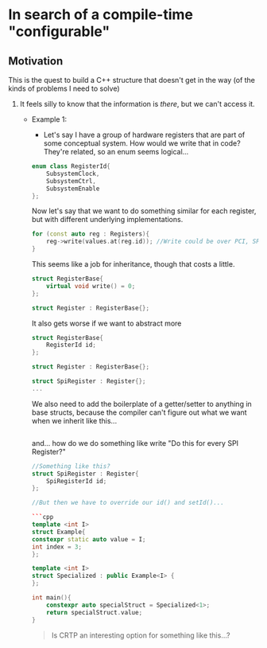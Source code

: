 # In search of a compile-time "configurable"

## Motivation

This is the quest to build a C++ structure that doesn't get in the way (of the kinds of problems I need to solve)

1. It feels silly to know that the information is *there*, but we can't access it.
    - Example 1:

        - Let's say I have a group of hardware registers that are part of some conceptual system. How would we write that in code? They're related, so an enum seems logical...
        ```cpp
        enum class RegisterId{
            SubsystemClock,
            SubsystemCtrl,
            SubsystemEnable
        };
        ```

        Now let's say that we want to do something similar for each register, but with different underlying implementations.
        ```cpp
        for (const auto reg : Registers){
            reg->write(values.at(reg.id)); //Write could be over PCI, SPI, some unified memory, etc...
        }
        ```

        This seems like a job for inheritance, though that costs a little.
        ```cpp
        struct RegisterBase{
            virtual void write() = 0;
        };

        struct Register : RegisterBase{};
        ```

        It also gets worse if we want to abstract more
        ```cpp
        struct RegisterBase{
            RegisterId id;
        };

        struct Register : RegisterBase{};

        struct SpiRegister : Register{};
        ...
        ```

        We also need to add the boilerplate of a getter/setter to anything in base structs, because the compiler can't figure out what we want when we inherit like this...
        ```cpp
        ```

        and... how do we do something like write "Do this for every SPI Register?"
        ```cpp
        //Something like this?
        struct SpiRegister : Register{
            SpiRegisterId id;
        };

        //But then we have to override our id() and setId()...

        ```cpp
        template <int I>
        struct Example{
        constexpr static auto value = I;
        int index = 3;
        };
        
        template <int I>
        struct Specialized : public Example<I> {
        };

        int main(){
            constexpr auto specialStruct = Specialized<1>;
            return specialStruct.value;
        }
        ```

        > Is CRTP an interesting option for something like this...?


